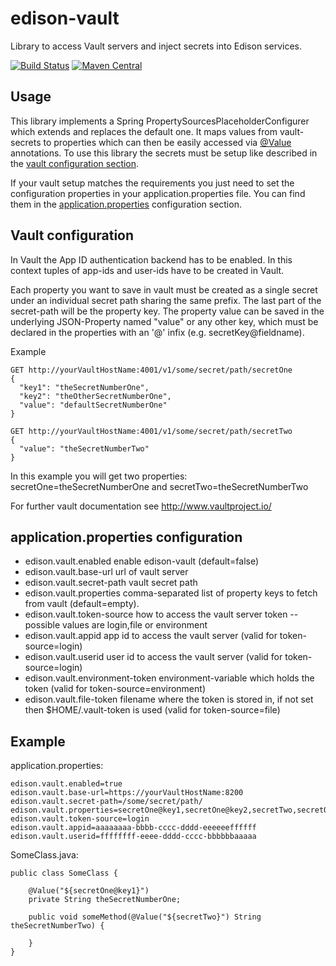 # edison-vault
Library to access Vault servers and inject secrets into Edison services.

[![Build Status](https://travis-ci.org/otto-de/edison-vault.svg?branch=master)](https://travis-ci.org/otto-de/edison-vault) 
[![Maven Central](https://maven-badges.herokuapp.com/maven-central/de.otto.edison/edison-vault/badge.svg)](https://maven-badges.herokuapp.com/maven-central/de.otto.edison/edison-vault)

## Usage
This library implements a Spring PropertySourcesPlaceholderConfigurer which extends and replaces the default one. It maps 
values from vault-secrets to properties which can then be easily accessed via 
<a href="http://docs.spring.io/spring/docs/4.2.1.RELEASE/javadoc-api//org/springframework/beans/factory/annotation/Value.html">@Value</a> 
annotations. To use this library the secrets must be setup like described in the <a href="#vault">vault configuration section</a>. 
 
If your vault setup matches the requirements you just need to set the configuration properties in your 
application.properties file. You can find them in the <a href="#properties">application.properties</a> configuration section.

## <a name="vault">Vault configuration</a>
In Vault the App ID authentication backend has to be enabled. In this context tuples of app-ids and user-ids have to be 
created in Vault.

Each property you want to save in vault must be created as a single secret under an individual secret path sharing the 
same prefix. The last part of the secret-path will be the property key. The property value can be saved in the 
underlying JSON-Property named "value" or any other key, which must be declared in the properties with an '@' infix (e.g. secretKey@fieldname).

Example

    GET http://yourVaultHostName:4001/v1/some/secret/path/secretOne 
    {
      "key1": "theSecretNumberOne",
      "key2": "theOtherSecretNumberOne",
      "value": "defaultSecretNumberOne"
    }
  
    GET http://yourVaultHostName:4001/v1/some/secret/path/secretTwo 
    {
      "value": "theSecretNumberTwo"
    }

In this example you will get two properties: secretOne=theSecretNumberOne and secretTwo=theSecretNumberTwo

For further vault documentation see <a href="http://www.vaultproject.io/">http://www.vaultproject.io/</a> 

## <a name="properties">application.properties configuration</a>

- edison.vault.enabled              enable edison-vault (default=false)
- edison.vault.base-url             url of vault server
- edison.vault.secret-path          vault secret path  
- edison.vault.properties           comma-separated list of property keys to fetch from vault (default=empty).
- edison.vault.token-source         how to access the vault server token -- possible values are login,file or environment
- edison.vault.appid                app id to access the vault server (valid for token-source=login)
- edison.vault.userid               user id to access the vault server (valid for token-source=login)
- edison.vault.environment-token    environment-variable which holds the token (valid for token-source=environment)
- edison.vault.file-token           filename where the token is stored in, if not set then $HOME/.vault-token is used  (valid for token-source=file)

## Example

application.properties:

    edison.vault.enabled=true
    edison.vault.base-url=https://yourVaultHostName:8200
    edison.vault.secret-path=/some/secret/path/
    edison.vault.properties=secretOne@key1,secretOne@key2,secretTwo,secretOne
    edison.vault.token-source=login
    edison.vault.appid=aaaaaaaa-bbbb-cccc-dddd-eeeeeeffffff
    edison.vault.userid=ffffffff-eeee-dddd-cccc-bbbbbbaaaaa

SomeClass.java:

    public class SomeClass {
        
        @Value("${secretOne@key1}")
        private String theSecretNumberOne;

        public void someMethod(@Value("${secretTwo}") String theSecretNumberTwo) {

        }
    }
